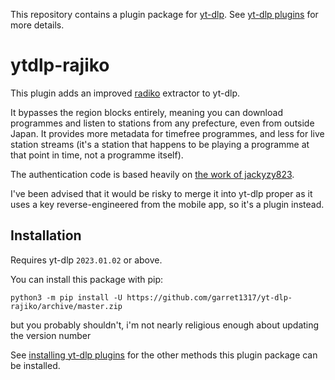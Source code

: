This repository contains a plugin package for [yt-dlp](https://github.com/yt-dlp/yt-dlp#readme).
See [yt-dlp plugins](https://github.com/yt-dlp/yt-dlp#plugins) for more details.

# ytdlp-rajiko

This plugin adds an improved [radiko](https://radiko.jp) extractor to yt-dlp.

It bypasses the region blocks entirely, meaning you can download programmes and listen to stations from any prefecture, even from outside Japan.
It provides more metadata for timefree programmes, and less for live station streams (it's a station that happens to be playing a programme at that point in time, not a programme itself).

The authentication code is based heavily on [the work of jackyzy823](https://github.com/jackyzy823/rajiko/).

I've been advised that it would be risky to merge it into yt-dlp proper as it uses a key reverse-engineered from the mobile app, so it's a plugin instead.

## Installation

Requires yt-dlp `2023.01.02` or above.

You can install this package with pip:
```
python3 -m pip install -U https://github.com/garret1317/yt-dlp-rajiko/archive/master.zip
```
but you probably shouldn't, i'm not nearly religious enough about updating the version number

See [installing yt-dlp plugins](https://github.com/yt-dlp/yt-dlp#installing-plugins) for the other methods this plugin package can be installed.
